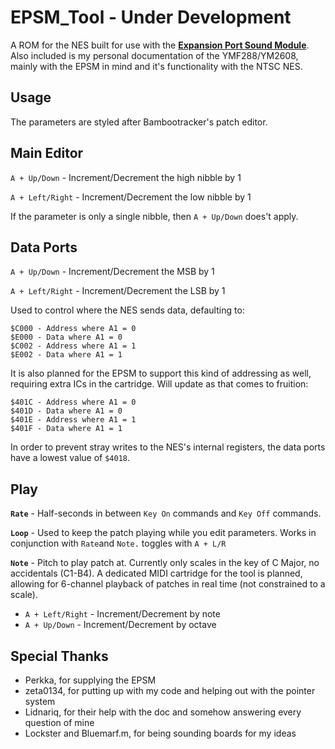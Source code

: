 # EPSM_Tool - Under Development

A ROM for the NES built for use with the [**Expansion Port Sound Module**](https://github.com/Perkka2/EPSM). Also included is my personal documentation
of the YMF288/YM2608, mainly with the EPSM in mind and it's functionality with the NTSC NES. 

## Usage
The parameters are styled after Bambootracker's patch editor. 

## Main Editor

`A + Up/Down` - Increment/Decrement the high nibble by 1

`A + Left/Right` - Increment/Decrement the low nibble by 1 

If the parameter is only a single nibble, then `A + Up/Down` does't apply. 

## **Data Ports**

`A + Up/Down` - Increment/Decrement the MSB by 1

`A + Left/Right` - Increment/Decrement the LSB by 1 

Used to control where the NES sends data, defaulting to:
```
$C000 - Address where A1 = 0
$E000 - Data where A1 = 0
$C002 - Address where A1 = 1
$E002 - Data where A1 = 1
```
It is also planned for the EPSM to support this kind of addressing as well, requiring extra ICs in the cartridge. Will update as that comes to fruition:
```
$401C - Address where A1 = 0
$401D - Data where A1 = 0
$401E - Address where A1 = 1
$401F - Data where A1 = 1
```

In order to prevent stray writes to the NES's internal registers, the data ports have a lowest value of `$4018`.

## **Play**

 **`Rate`** - Half-seconds in between  `Key On` commands and `Key Off` commands. 
 
 **`Loop`** - Used to keep the patch playing while you edit parameters. Works in conjunction with `Rate`and `Note.` toggles with `A + L/R` 
 
 **`Note`** - Pitch to play patch at. Currently only scales in the key of C Major, no accidentals (C1-B4). A dedicated MIDI cartridge for the tool is planned, allowing for 6-channel playback of patches in real time (not constrained to a scale). 
 
 - `A + Left/Right` - Increment/Decrement by note
 - `A + Up/Down` - Increment/Decrement by octave
              
## Special Thanks

 - Perkka, for supplying the EPSM 
 - zeta0134, for putting up with my code and helping out with the pointer system  
 - Lidnariq, for their help with the doc and somehow answering every question of mine
 - Lockster and Bluemarf.m, for being sounding boards for my ideas 
